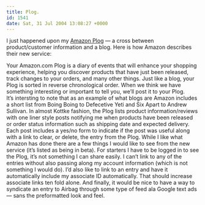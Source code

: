 ```yaml
---
title: Plog.
id: 1541
date: Sat, 31 Jul 2004 13:08:27 +0000
---
```


I just happened upon my [Amazon Plog]( http://www.amazon.com/gp/community/plog/about.html/ref=cm_plog_learn/002-1196328-9016869) — a cross between product/customer information and a blog. Here is how Amazon describes their new service:

<div class="quote">Your Amazon.com Plog is a diary of events that will enhance your shopping experience, helping you discover products that have just been released, track changes to your orders, and many other things. Just like a blog, your Plog is sorted in reverse chronological order. When we think we have something interesting or important to tell you, we’ll post it to your Plog.</div>It’s intersting to note that as an example of what blogs are Amazon includes a short list from Boing Boing to Defecetive Yeti and Six Apart to Andrew Sullivan.  
 In almost Kottke fashion, the Plog lists product information/reviews with one liner style posts notifying me when products have been released or order status information such as shipping date and expected delivery. Each post includes a yes/no form to indicate if the post was useful along with a link to clear, or delete, the entry from the Plog.  
 While I like what Amazon has done there are a few things I would like to see from the new service (it’s listed as being in beta). For starters I have to be logged in to see the Plog, it’s not something I can share easily. I can’t link to any of the entries without also passing along my account information (which is not something I would do). I’d also like to link to an entry and have it automatically include my associate ID automatically. That should increase associate links ten fold alone.  
 And finally, it would be nice to have a way to syndicate an entry to Airbag through some type of feed ala Google text ads — sans the preformatted look and feel.


